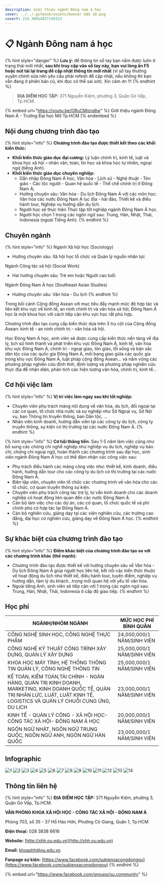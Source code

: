 ```yaml
---
description: Giới thiệu ngành Đông nam á học
cover: ../../.gitbook/assets/banner mẫu 10.png
coverY: 224.38914027149323
---
```


# 📋 Ngành Đông nam á học

{% hint style="danger" %}
**Lưu ý:** để thông tin sổ tay bạn nắm được luôn ở trạng thái mới nhất, **sau khi truy cập vào sổ tay này, bạn vui lòng ấn F5 hoặc nút tải lại trang để cập nhật thông tin mới nhất** (vì sổ tay thường xuyên chỉnh sửa nên yêu cầu phải refesh để cập nhật, nếu không thì bạn vẫn đang ở phiên bản cũ, khi đọc có thể sai sót). Xin cảm ơn !!!
{% endhint %}

> **ĐỊA ĐIỂM HỌC TẬP:** 371 Nguyễn Kiệm, phường 3, Quận Gò Vấp, Tp.HCM.

{% embed url="https://youtu.be/ORuCMjzrq8w" %}
Giới thiệu ngành Đông Nam Á - Trường Đại học Mở Tp.HCM
{% endembed %}

## Nội dung chương trình đào tạo

{% hint style="info" %}
**Chương trình đào tạo được thiết kết theo các khối kiến thức:**

* **Khối kiến thức giáo dục đại cương:** Lý luận chính trị, kinh tế, luật và khoa học xã hội – nhân văn; toán, tin học và khoa học tự nhiên, ngoại ngữ (tiếng Anh).
* **Khối kiến thức giáo dục chuyên nghiệp:**
  * Dẫn nhập Đông Nam Á học, Văn hóa - Lịch sử - Nghệ thuật - Tôn giáo - Các tộc người - Quan hệ quốc tế - Thể chế chính trị ở Đông Nam Á;
  * Hướng chuyên sâu: Văn hóa - Du lịch Đông Nam Á với các môn học: Văn hóa các nước Đông Nam Á lục địa - hải đảo, Thiết kế và điều hành tour, Nghiệp vụ hướng dẫn du lịch.
  * Người học sẽ thực hiện Thực tập tốt nghiệp ngành Đông Nam Á học.
  * Người học chọn 1 trong các ngôn ngữ sau: Trung, Hàn, Nhật, Thái, Indonesia (ngoài Tiếng Anh).
{% endhint %}

## Chuyên ngành

{% hint style="info" %}
Ngành Xã hội học (Sociology)

* Hướng chuyên sâu: Xã hội học tổ chức và Quản lý nguồn nhân lực

Ngành Công tác xã hội (Social Work)

* Hai hướng chuyên sâu: Trẻ em hoặc Người cao tuổi

Ngành Đông Nam Á học (Southeast Asian Studies)

* Hướng chuyên sâu: Văn hóa - Du lịch
{% endhint %}

Trong bối cảnh Cộng đồng Asean với mục tiêu đẩy mạnh mức độ hợp tác và liên kết khu vực về kinh tế, an ninh chính trị và văn hóa xã hội, Đông Nam Á học là một khoa học với cách tiếp cận khu vực học rất phù hợp.

Chương trình đào tạo cung cấp kiến thức dựa trên 3 trụ cột của Cộng đồng Asean: kinh tế - an ninh chính trị - văn hóa xã hội.

Học Đông Nam Á học, sinh viên sẽ được cung cấp kiến thức nền tảng về địa lý, lịch sử hình thành và phát triển khu vực Đông Nam Á, kinh tế, văn hóa khu vực Đông Nam Á, chính trị - ngoại giao, tôn giáo, lối sống và bản sắc dân tộc của các quốc gia Đông Nam Á, mối bang giao giữa các quốc gia trong khu vực Đông Nam Á, luật pháp cộng đồng Asean… và nắm vững các phương pháp nghiên cứu định tính, định lượng và phương pháp nghiên cứu thực địa để nhận diện, phân tích các hiện tượng văn hóa, chính trị, kinh tế…

## Cơ hội việc làm

{% hint style="info" %}
**Vị trí việc làm ngay sau khi tốt nghiệp:**

* Chuyên viên phụ trách mảng nội dung về văn hóa, du lịch, đối ngoại tại các cơ quan, tổ chức nhà nước và sự nghiệp như Sở Ngoại vụ, Sở Nội vụ, ban Thông tin truyền thông, ban Dân tộc, …
* Nhân viên kinh doanh, hướng dẫn viên tại các công ty du lịch, công ty truyền thông, sự kiện có thị trường tại các nước Đông Nam Á.
{% endhint %}

{% hint style="info" %}
**Cơ hội thăng tiến**: Sau 1-5 năm làm việc cũng như bổ sung các chứng chỉ nghề nghiệp như nghiệp vụ du lịch, nghiệp vụ báo chí, chứng chỉ ngoại ngữ, hoàn thành các chương trình sau đại học, sinh viên ngành Đông Nam Á học có thể đảm nhận các công việc sau:

* Phụ trách điều hành các mảng công việc như: thiết kế, kinh doanh, điều hành, hướng dẫn tour cho các công ty du lịch có thị trường tại các nước Đông Nam Á.
* Biên tập viên, chuyên viên tổ chức các chương trình về văn hóa cho các tổ chức, cơ quan truyền thông sự kiện.
* Chuyên viên phụ trách công tác trợ lý, tư vấn kinh doanh cho các doanh nghiệp có hoạt động liên quan đến các nước Đông Nam Á.
* Cán bộ làm việc cho các dự án, các cơ quan, tổ chức quốc tế và phi chính phủ có hợp tác tại Đông Nam Á.
* Cán bộ nghiên cứu, giảng dạy tại các viện nghiên cứu, các trường cao đẳng, đại học có nghiên cứu, giảng dạy về Đông Nam Á học.
{% endhint %}

## Sự khác biệt của chương trình đào tạo

{% hint style="info" %}
**Điểm khác biệt của chương trình đào tạo so với các chương trình khác (thế mạnh):**

* Chương trình đào tạo được thiết kế với hướng chuyên sâu về Văn hóa - Du lịch Đông Nam Á giúp người học liên hệ, kết nối các kiến thức thuộc về hoạt động du lịch như thiết kế, điều hành tour, tuyến điểm, nghiệp vụ hướng dẫn, tâm lý du khách…trong mối quan hệ với yếu tố văn hóa.
* Ngoài tiếng Anh, sinh viên sẽ tiếp cận với 1 trong các ngôn ngữ sau: Trung, Hàn, Nhật, Thái, Indonesia ở cấp độ giao tiếp.
{% endhint %}

## Học phí

| NGÀNH/NHÓM NGÀNH                                                                                                                                                                  | MỨC HỌC PHÍ BÌNH QUÂN      |
| --------------------------------------------------------------------------------------------------------------------------------------------------------------------------------- | -------------------------- |
| CÔNG NGHỆ SINH HỌC, CÔNG NGHỆ THỰC PHẨM                                                                                                                                           | 24,000,000/1 NĂM/SINH VIÊN |
| CÔNG NGHỆ KỸ THUẬT CÔNG TRÌNH XÂY DỰNG, QUẢN LÝ XÂY DỰNG                                                                                                                          | 25,000,000/1 NĂM/SINH VIÊN |
| KHOA HỌC MÁY TÍNH, HỆ THỐNG THÔNG TIN QUẢN LÝ, CÔNG NGHỆ THÔNG TIN                                                                                                                | 25,000,000/1 NĂM/SINH VIÊN |
| KẾ TOÁN, KIỂM TOÁN,TÀI CHÍNH - NGÂN HÀNG, QUẢN TRỊ KINH DOANH, MARKETING, KINH DOANH QUỐC TẾ, QUẢN TRỊ NHÂN LỰC, LUẬT, LUẬT KINH TẾ, LOGISTICS VÀ QUẢN LÝ CHUỖI CUNG ỨNG, DU LỊCH | 23,000,000/1 NĂM/SINH VIÊN |
| KINH TẾ - QUẢN LÝ CÔNG - XÃ HỘI HỌC- CÔNG TÁC XÃ HỘI- ĐÔNG NAM Á HỌC                                                                                                              | 20,000,000/1 NĂM/SINH VIÊN |
| NGÔN NGỮ NHẬT, NGÔN NGỮ TRUNG QUỐC, NGÔN NGỮ ANH, NGÔN NGỮ HÀN QUỐC                                                                                                               | 23,000,000/1 NĂM/SINH VIÊN |

## Infographic

![1](<../../.gitbook/assets/1 - tiêu đề (1).png>) ![2](<../../.gitbook/assets/2 - giới thiệu chung (12).png>) ![3](<../../.gitbook/assets/3 - đầu ra - việc làm (3).png>) ![4](<../../.gitbook/assets/4 - việc làm 1 (1).png>) ![5](<../../.gitbook/assets/5 - việc làm 2.png>) ![6](<../../.gitbook/assets/6 - ngành - chuyên ngành (1).png>) ![7](<../../.gitbook/assets/7 - chuyên ngành 1.png>) ![8](<../../.gitbook/assets/8 - chuyên ngành 2.png>) ![9](<../../.gitbook/assets/9 - chuyên ngành 2.png>) ![10](<../../.gitbook/assets/10 - ngành - chuyên ngành (1).png>) ![11](<../../.gitbook/assets/11 - chương trình 1.png>) ![12](<../../.gitbook/assets/13 - học phí (2).png>) ![13](<../../.gitbook/assets/14 - học phí (3).png>) ![14](<../../.gitbook/assets/15 - liên hệ (2).png>)

## Thông tin liên hệ

{% hint style="info" %}
**ĐỊA ĐIỂM HỌC TẬP:** 371 Nguyễn Kiệm, phường 3, Quận Gò Vấp, Tp.HCM.

**VĂN PHÒNG KHOA XÃ HỘI HỌC - CÔNG TÁC XÃ HỘI - ĐÔNG NAM Á**

Phòng 703, số 35 - 37 Hồ Hảo Hớn, Phường Cô Giang, Quận 1, Tp.HCM

**Điện thoại:** 028 3838 6616

**Website:** [http://xhh.ou.edu.vn](http://xhh.ou.edu.vn)

**Email:** [khoaxhh@ou.edu.vn](mailto:khoaxhh@ou.edu.vn)

**Fanpage sự kiện:** [https://www.facebook.com/sukienxacongdongou](https://www.facebook.com/sukienxacongdongou)
{% endhint %}

{% embed url="https://www.facebook.com/groups/ou.community" %}
